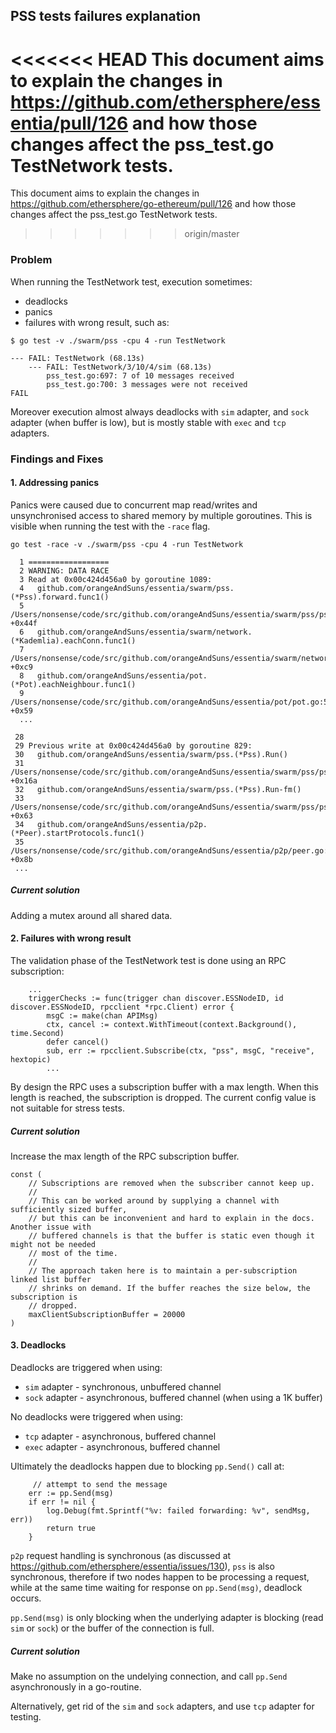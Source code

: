 ## PSS tests failures explanation

<<<<<<< HEAD
This document aims to explain the changes in https://github.com/ethersphere/essentia/pull/126 and how those changes affect the pss_test.go TestNetwork tests.
=======
This document aims to explain the changes in https://github.com/ethersphere/go-ethereum/pull/126 and how those changes affect the pss_test.go TestNetwork tests.
>>>>>>> origin/master

### Problem

When running the TestNetwork test, execution sometimes:

* deadlocks
* panics
* failures with wrong result, such as:

```
$ go test -v ./swarm/pss -cpu 4 -run TestNetwork
```

```
--- FAIL: TestNetwork (68.13s)
    --- FAIL: TestNetwork/3/10/4/sim (68.13s)
        pss_test.go:697: 7 of 10 messages received
        pss_test.go:700: 3 messages were not received
FAIL
```

Moreover execution almost always deadlocks with `sim` adapter, and `sock` adapter (when buffer is low), but is mostly stable with `exec` and `tcp` adapters.

### Findings and Fixes

#### 1. Addressing panics

Panics were caused due to concurrent map read/writes and unsynchronised access to shared memory by multiple goroutines. This is visible when running the test with the `-race` flag.

```
go test -race -v ./swarm/pss -cpu 4 -run TestNetwork

  1 ==================
  2 WARNING: DATA RACE
  3 Read at 0x00c424d456a0 by goroutine 1089:
  4   github.com/orangeAndSuns/essentia/swarm/pss.(*Pss).forward.func1()
  5       /Users/nonsense/code/src/github.com/orangeAndSuns/essentia/swarm/pss/pss.go:654 +0x44f
  6   github.com/orangeAndSuns/essentia/swarm/network.(*Kademlia).eachConn.func1()
  7       /Users/nonsense/code/src/github.com/orangeAndSuns/essentia/swarm/network/kademlia.go:350 +0xc9
  8   github.com/orangeAndSuns/essentia/pot.(*Pot).eachNeighbour.func1()
  9       /Users/nonsense/code/src/github.com/orangeAndSuns/essentia/pot/pot.go:599 +0x59
  ...

 28
 29 Previous write at 0x00c424d456a0 by goroutine 829:
 30   github.com/orangeAndSuns/essentia/swarm/pss.(*Pss).Run()
 31       /Users/nonsense/code/src/github.com/orangeAndSuns/essentia/swarm/pss/pss.go:192 +0x16a
 32   github.com/orangeAndSuns/essentia/swarm/pss.(*Pss).Run-fm()
 33       /Users/nonsense/code/src/github.com/orangeAndSuns/essentia/swarm/pss/pss.go:185 +0x63
 34   github.com/orangeAndSuns/essentia/p2p.(*Peer).startProtocols.func1()
 35       /Users/nonsense/code/src/github.com/orangeAndSuns/essentia/p2p/peer.go:347 +0x8b
 ...
```

##### Current solution

Adding a mutex around all shared data.

#### 2. Failures with wrong result

The validation phase of the TestNetwork test is done using an RPC subscription:

```
    ...
	triggerChecks := func(trigger chan discover.ESSNodeID, id discover.ESSNodeID, rpcclient *rpc.Client) error {
		msgC := make(chan APIMsg)
		ctx, cancel := context.WithTimeout(context.Background(), time.Second)
		defer cancel()
		sub, err := rpcclient.Subscribe(ctx, "pss", msgC, "receive", hextopic)
		...
```

By design the RPC uses a subscription buffer with a max length. When this length is reached, the subscription is dropped. The current config value is not suitable for stress tests.

##### Current solution

Increase the max length of the RPC subscription buffer.

```
const (
	// Subscriptions are removed when the subscriber cannot keep up.
	//
	// This can be worked around by supplying a channel with sufficiently sized buffer,
	// but this can be inconvenient and hard to explain in the docs. Another issue with
	// buffered channels is that the buffer is static even though it might not be needed
	// most of the time.
	//
	// The approach taken here is to maintain a per-subscription linked list buffer
	// shrinks on demand. If the buffer reaches the size below, the subscription is
	// dropped.
	maxClientSubscriptionBuffer = 20000
)
```

#### 3. Deadlocks

Deadlocks are triggered when using:
* `sim` adapter - synchronous, unbuffered channel
* `sock` adapter - asynchronous, buffered channel (when using a 1K buffer)

No deadlocks were triggered when using:
* `tcp` adapter - asynchronous, buffered channel
* `exec` adapter - asynchronous, buffered channel

Ultimately the deadlocks happen due to blocking `pp.Send()` call at:

 		 // attempt to send the message
  		err := pp.Send(msg)
  		if err != nil {
  			log.Debug(fmt.Sprintf("%v: failed forwarding: %v", sendMsg, err))
  			return true
  		}

 `p2p` request handling is synchronous (as discussed at https://github.com/ethersphere/essentia/issues/130), `pss` is also synchronous, therefore if two nodes happen to be processing a request, while at the same time waiting for response on `pp.Send(msg)`, deadlock occurs.
 
 `pp.Send(msg)` is only blocking when the underlying adapter is blocking (read `sim` or `sock`) or the buffer of the connection is full.
 
##### Current solution

Make no assumption on the undelying connection, and call `pp.Send` asynchronously in a go-routine.

Alternatively, get rid of the `sim` and `sock` adapters, and use `tcp` adapter for testing.
